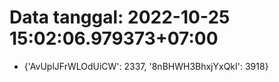 # Data tanggal: 2022-10-25 15:02:06.979373+07:00

* {'AvUplJFrWLOdUiCW': 2337, '8nBHWH3BhxjYxQkI': 3918}
